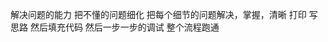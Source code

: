 解决问题的能力
    把不懂的问题细化
    把每个细节的问题解决，掌握，清晰
        打印
        写思路
        然后填充代码
    然后一步一步的调试
        整个流程跑通
    